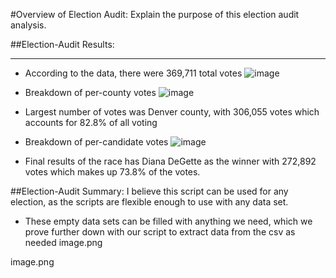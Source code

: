 #Overview of Election Audit: Explain the purpose of this election audit analysis.

##Election-Audit Results:
***
* According to the data, there were 369,711 total votes
![image](https://user-images.githubusercontent.com/3924733/203174304-ab7a0415-2041-4a55-af68-b08bd26b02af.png)


* Breakdown of per-county votes
![image](https://user-images.githubusercontent.com/3924733/203174327-5f4efb37-58a2-4c6a-9cf8-fafb70496d37.png)


* Largest number of votes was Denver county, with 306,055 votes which accounts for 82.8% of all voting

* Breakdown of per-candidate votes
![image](https://user-images.githubusercontent.com/3924733/203174349-84d02f18-e86d-47eb-9285-a9b96cb57b50.png)


* Final results of the race has Diana DeGette as the winner with 272,892 votes which makes up 73.8% of the votes.

##Election-Audit Summary: 
I believe this script can be used for any election, as the scripts are flexible enough to use with any data set.
* These empty data sets can be filled with  anything we need, which we prove further down with our script to extract data from the csv as needed
image.png

image.png
